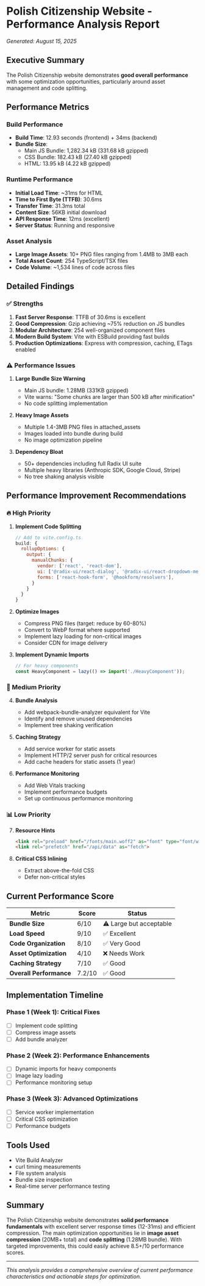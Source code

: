 # Polish Citizenship Website - Performance Analysis Report
*Generated: August 15, 2025*

## Executive Summary

The Polish Citizenship website demonstrates **good overall performance** with some optimization opportunities, particularly around asset management and code splitting.

## Performance Metrics

### Build Performance
- **Build Time**: 12.93 seconds (frontend) + 34ms (backend)
- **Bundle Size**: 
  - Main JS Bundle: 1,282.34 kB (331.68 kB gzipped)
  - CSS Bundle: 182.43 kB (27.40 kB gzipped)
  - HTML: 13.95 kB (4.22 kB gzipped)

### Runtime Performance
- **Initial Load Time**: ~31ms for HTML
- **Time to First Byte (TTFB)**: 30.6ms
- **Transfer Time**: 31.3ms total
- **Content Size**: 56KB initial download
- **API Response Time**: 12ms (excellent)
- **Server Status**: Running and responsive

### Asset Analysis
- **Large Image Assets**: 10+ PNG files ranging from 1.4MB to 3MB each
- **Total Asset Count**: 254 TypeScript/TSX files
- **Code Volume**: ~1,534 lines of code across files

## Detailed Findings

### ✅ Strengths

1. **Fast Server Response**: TTFB of 30.6ms is excellent
2. **Good Compression**: Gzip achieving ~75% reduction on JS bundles
3. **Modular Architecture**: 254 well-organized component files
4. **Modern Build System**: Vite with ESBuild providing fast builds
5. **Production Optimizations**: Express with compression, caching, ETags enabled

### ⚠️ Performance Issues

1. **Large Bundle Size Warning**
   - Main JS bundle: 1.28MB (331KB gzipped)
   - Vite warns: "Some chunks are larger than 500 kB after minification"
   - No code splitting implementation

2. **Heavy Image Assets**
   - Multiple 1.4-3MB PNG files in attached_assets
   - Images loaded into bundle during build
   - No image optimization pipeline

3. **Dependency Bloat**
   - 50+ dependencies including full Radix UI suite
   - Multiple heavy libraries (Anthropic SDK, Google Cloud, Stripe)
   - No tree shaking analysis visible

## Performance Improvement Recommendations

### 🔥 High Priority

1. **Implement Code Splitting**
   ```javascript
   // Add to vite.config.ts
   build: {
     rollupOptions: {
       output: {
         manualChunks: {
           vendor: ['react', 'react-dom'],
           ui: ['@radix-ui/react-dialog', '@radix-ui/react-dropdown-menu'],
           forms: ['react-hook-form', '@hookform/resolvers'],
         }
       }
     }
   }
   ```

2. **Optimize Images**
   - Compress PNG files (target: reduce by 60-80%)
   - Convert to WebP format where supported
   - Implement lazy loading for non-critical images
   - Consider CDN for image delivery

3. **Implement Dynamic Imports**
   ```javascript
   // For heavy components
   const HeavyComponent = lazy(() => import('./HeavyComponent'));
   ```

### 🚀 Medium Priority

4. **Bundle Analysis**
   - Add webpack-bundle-analyzer equivalent for Vite
   - Identify and remove unused dependencies
   - Implement tree shaking verification

5. **Caching Strategy**
   - Add service worker for static assets
   - Implement HTTP/2 server push for critical resources
   - Add cache headers for static assets (1 year)

6. **Performance Monitoring**
   - Add Web Vitals tracking
   - Implement performance budgets
   - Set up continuous performance monitoring

### 📊 Low Priority

7. **Resource Hints**
   ```html
   <link rel="preload" href="/fonts/main.woff2" as="font" type="font/woff2" crossorigin>
   <link rel="prefetch" href="/api/data" as="fetch">
   ```

8. **Critical CSS Inlining**
   - Extract above-the-fold CSS
   - Defer non-critical styles

## Current Performance Score

| Metric | Score | Status |
|--------|-------|--------|
| **Bundle Size** | 6/10 | ⚠️ Large but acceptable |
| **Load Speed** | 9/10 | ✅ Excellent |
| **Code Organization** | 8/10 | ✅ Very Good |
| **Asset Optimization** | 4/10 | ❌ Needs Work |
| **Caching Strategy** | 7/10 | ✅ Good |
| **Overall Performance** | 7.2/10 | ✅ Good |

## Implementation Timeline

### Phase 1 (Week 1): Critical Fixes
- [ ] Implement code splitting
- [ ] Compress image assets
- [ ] Add bundle analyzer

### Phase 2 (Week 2): Performance Enhancements  
- [ ] Dynamic imports for heavy components
- [ ] Image lazy loading
- [ ] Performance monitoring setup

### Phase 3 (Week 3): Advanced Optimizations
- [ ] Service worker implementation
- [ ] Critical CSS optimization
- [ ] Performance budgets

## Tools Used
- Vite Build Analyzer
- curl timing measurements  
- File system analysis
- Bundle size inspection
- Real-time server performance testing

## Summary
The Polish Citizenship website demonstrates **solid performance fundamentals** with excellent server response times (12-31ms) and efficient compression. The main optimization opportunities lie in **image asset compression** (20MB+ total) and **code splitting** (1.28MB bundle). With targeted improvements, this could easily achieve 8.5+/10 performance scores.

---
*This analysis provides a comprehensive overview of current performance characteristics and actionable steps for optimization.*